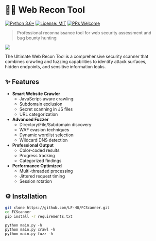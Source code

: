 # 🕵️‍♂️ Web Recon Tool

[![Python 3.6+](https://img.shields.io/badge/python-3.6+-blue.svg)](https://www.python.org/downloads/)
[![License: MIT](https://img.shields.io/badge/License-MIT-yellow.svg)](https://opensource.org/licenses/MIT)
[![PRs Welcome](https://img.shields.io/badge/PRs-welcome-brightgreen.svg)](https://github.com/LF-H0/FCScanner.pulls)

> Professional reconnaissance tool for web security assessment and bug bounty hunting

![](demo.gif)

The Ultimate Web Recon Tool is a comprehensive security scanner that combines crawling and fuzzing capabilities to identify attack surfaces, hidden endpoints, and sensitive information leaks.

## ✨ Features

- **Smart Website Crawler**
  - JavaScript-aware crawling
  - Subdomain exclusion
  - Secret scanning in JS files
  - URL categorization
- **Advanced Fuzzer**
  - Directory/File/Subdomain discovery
  - WAF evasion techniques
  - Dynamic wordlist selection
  - Wildcard DNS detection
- **Professional Output**
  - Color-coded results
  - Progress tracking
  - Categorized findings
- **Performance Optimized**
  - Multi-threaded processing
  - Jittered request timing
  - Session rotation

## ⚙️ Installation

```bash
git clone https://github.com/LF-H0/FCScanner.git
cd FCScanner
pip install -r requirements.txt
```

```
python main.py -h
python main.py crawl -h
python main.py fuzz -h
